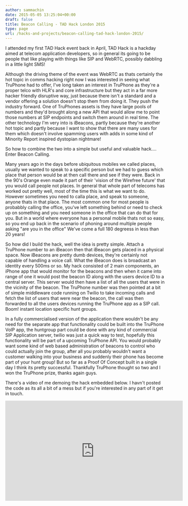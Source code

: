 ```yaml
---
author: sammachin
date: 2015-05-05 13:25:04+00:00
draft: false
title: Beacon Calling - TAD Hack London 2015
type: page
url: /hacks-and-projects/beacon-calling-tad-hack-london-2015/
---
```


I attended my first TAD Hack event back in April, TAD Hack is a hackday aimed at telecom application developers, so in general its going to be people that like playing with things like SIP and WebRTC, possibly dabbling in a little light SMS!

Although the driving theme of the event was WebRTC as thats certainly the hot topic in comms hacking right now I was interested in seeing what TruPhone had to offer, I've long taken an interest in TruPhone as they're a proper telco with HLR's and core infrastructure but they act in a far more hacker friendly disruptive way, just because there isn't a standard and a vendor offering a solution doesn't stop them from doing it. They push the industry forward.
One of TruPhones assets is they have large pools of numbers and they'd brought along a new API that would allow me to point those numbers at SIP endpoints and switch them around in real time. The other technology I'm very into is iBeacons, partly because they're another hot topic and partly because I want to show that there are many uses for them which doesn't involve spamming users with adds in some kind of Minority Report inspired dystopian nightmare!

So how to combine the two into a simple but useful and valuable hack.... Enter Beacon Calling.

Many years ago in the days before ubiquitous mobiles we called places, usually we wanted to speak to a specific person but we had to guess which place that person would be at then call there and see if they were. Back in the 90's Orange even made it part of their 'vision of the Wirefree future' that you would call people not places. In general that whole part of telecoms has worked out pretty well, most of the time this is what we want to do. However sometimes you need to calla place, and speak to someone, anyone thats in that place. The most common one for most people is probabbly calling the office, you've left something behind or need to check up on something and you need someone in the office that can do that for you. But in a world where everyone has a personal mobile thats not so easy, so you end up back in the scenario of phoning around multiple people asking "are you in the office" We've come a full 180 degreess in less than 20 years!

So how did I build the hack, well the idea is pretty simple. Attach a TruPhone number to an iBeacon then that iBeacon gets placed in a physical space. Now iBeacons are pretty dumb devices, they're certainly not capable of handling a voice call. What the iBeacon does is broadcast an identity every 500ms or so. My hack consisted of 2 main components, an iPhone app that would monitor for the beacons and then when it came into range of one it would post the beacon ID along with the users device ID to a central server. This server would then have a list of all the users that were in the vicinity of the beacon. The TruPhone number was then pointed at a bit of simple middleware code running on Twilio to take incoming calls and fetch the list of users that were near the beacon, the call was then forwarded to all the users devices running the TruPhone app as a SIP call. Boom! instant location specific hunt groups.

In a fully commercialised version of the application there wouldn't be any need for the separate app that functionality could be built into the TruPhone VoIP app, the huntgroup part could be done with any kind of commercial SIP Application server, twilio was just a quick way to test, hopefully this functionality will be part of a upcoming TruPhone API. You would probably want some kind of web based administration of beacons to control who could actually join the group, after all you probably wouldn't want a customer walking into your business and suddenly their phone has become part of your hunt group! But so far as a Proof Of Concept built in a single day I think its pretty successful. Thankfully TruPhone thought so two and I won the TruPhone prize, thanks again guys.

There's a video of me demoing the hack embedded below. I havn't posted the code as its all a bit of a mess but if you're interested in any part of it get in touch.

<iframe width="560" allowfullscreen="None" src="https://www.youtube.com/embed/e4toIPXHVpY" frameborder="0" height="315"></iframe>
